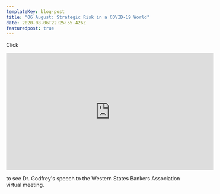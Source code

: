 ```yaml
---
templateKey: blog-post
title: "06 August: Strategic Risk in a COVID-19 World"
date: 2020-08-06T22:25:55.426Z
featuredpost: true
---
```

Click 

<iframe width="560" height="315" src="https://www.youtube.com/embed/bJmVUZNRDqc" frameborder="0" allow="accelerometer; autoplay; encrypted-media; gyroscope; picture-in-picture" allowfullscreen></iframe>

to see Dr. Godfrey's speech to the Western States Bankers Association virtual meeting.
